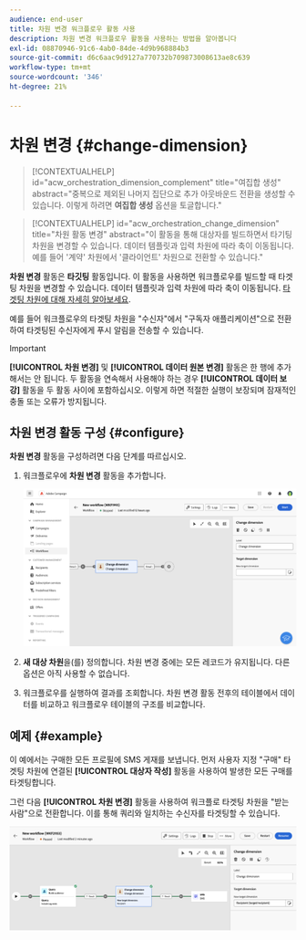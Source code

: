```yaml
---
audience: end-user
title: 차원 변경 워크플로우 활동 사용
description: 차원 변경 워크플로우 활동을 사용하는 방법을 알아봅니다
exl-id: 08870946-91c6-4ab0-84de-4d9b968884b3
source-git-commit: d6c6aac9d9127a770732b709873008613ae8c639
workflow-type: tm+mt
source-wordcount: '346'
ht-degree: 21%

---
```


# 차원 변경 {#change-dimension}

>[!CONTEXTUALHELP]
>id="acw_orchestration_dimension_complement"
>title="여집합 생성"
>abstract="중복으로 제외된 나머지 집단으로 추가 아웃바운드 전환을 생성할 수 있습니다. 이렇게 하려면 **여집합 생성** 옵션을 토글합니다."

>[!CONTEXTUALHELP]
>id="acw_orchestration_change_dimension"
>title="차원 활동 변경"
>abstract="이 활동을 통해 대상자를 빌드하면서 타기팅 차원을 변경할 수 있습니다. 데이터 템플릿과 입력 차원에 따라 축이 이동됩니다. 예를 들어 &#39;계약&#39; 차원에서 &#39;클라이언트&#39; 차원으로 전환할 수 있습니다."

**차원 변경** 활동은 **타깃팅** 활동입니다. 이 활동을 사용하면 워크플로우를 빌드할 때 타겟팅 차원을 변경할 수 있습니다. 데이터 템플릿과 입력 차원에 따라 축이 이동됩니다. [타겟팅 차원에 대해 자세히 알아보세요](../../audience/about-recipients.md#targeting-dimensions).

예를 들어 워크플로우의 타겟팅 차원을 &quot;수신자&quot;에서 &quot;구독자 애플리케이션&quot;으로 전환하여 타겟팅된 수신자에게 푸시 알림을 전송할 수 있습니다.

>[!IMPORTANT]
>
>**[!UICONTROL 차원 변경]** 및 **[!UICONTROL 데이터 원본 변경]** 활동은 한 행에 추가해서는 안 됩니다. 두 활동을 연속해서 사용해야 하는 경우 **[!UICONTROL 데이터 보강]** 활동을 두 활동 사이에 포함하십시오. 이렇게 하면 적절한 실행이 보장되며 잠재적인 충돌 또는 오류가 방지됩니다.

## 차원 변경 활동 구성 {#configure}

**차원 변경** 활동을 구성하려면 다음 단계를 따르십시오.

1. 워크플로우에 **차원 변경** 활동을 추가합니다.

   ![워크플로우에 추가된 차원 변경 활동을 보여 주는 스크린샷](../assets/workflow-change-dimension.png)

1. **새 대상 차원**&#x200B;을(를) 정의합니다. 차원 변경 중에는 모든 레코드가 유지됩니다. 다른 옵션은 아직 사용할 수 없습니다.

1. 워크플로우를 실행하여 결과를 조회합니다. 차원 변경 활동 전후의 테이블에서 데이터를 비교하고 워크플로우 테이블의 구조를 비교합니다.

## 예제 {#example}

이 예에서는 구매한 모든 프로필에 SMS 게재를 보냅니다. 먼저 사용자 지정 &quot;구매&quot; 타겟팅 차원에 연결된 **[!UICONTROL 대상자 작성]** 활동을 사용하여 발생한 모든 구매를 타겟팅합니다.

그런 다음 **[!UICONTROL 차원 변경]** 활동을 사용하여 워크플로 타겟팅 차원을 &quot;받는 사람&quot;으로 전환합니다. 이를 통해 쿼리와 일치하는 수신자를 타겟팅할 수 있습니다.

![워크플로우에서 사용되는 차원 변경 활동의 예를 보여 주는 스크린샷](../assets/workflow-change-dimension-example.png)